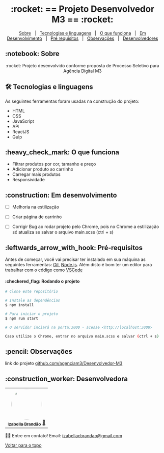 <h1 align="center" id="top">:rocket: == Projeto Desenvolvedor M3 == :rocket:</h1>


<p align="center">
  <a href="#sobre">Sobre</a> &#xa0; | &#xa0; 
  <a href="#tecnologias">Tecnologias e linguagens</a> &#xa0; | &#xa0; 
  <a href="#funciona">O que funciona</a> &#xa0; | &#xa0;
  <a href="#pendente">Em Desenvolvimento</a> &#xa0; | &#xa0;
  <a href="#requisitos">Pré requisitos</a> &#xa0; | &#xa0;
  <a href="#observacoes">Observações</a> &#xa0; | &#xa0;
  <a href="#desenvolvedores">Desenvolvedores</a>
</p>

<h2 id="sobre">:notebook: Sobre </h2>

<p align="center">:rocket: Projeto desenvolvido conforme proposta de Processo Seletivo para Agência Digital M3 </p>

<h2 id="tecnologias"> 🛠 Tecnologias e linguagens </h2>

As seguintes ferramentas foram usadas na construção do projeto:

* HTML
* CSS
* JavaScript
* API
* ReactJS
* Gulp


<h2 id="funciona">:heavy_check_mark: O que funciona</h2>

* Filtrar produtos por cor, tamanho e preço
* Adicionar produto ao carrinho
* Carregar mais produtos
* Responsividade

 
<h2 id="pendente">:construction: Em desenvolvimento</h2>

- [ ] Melhoria na estilização
- [ ] Criar página de carrinho
- [ ] Corrigir Bug ao rodar projeto pelo Chrome, pois no Chrome a estilização só atualiza se salvar o arquivo main.scss (ctrl + s)


<h2 id="requisitos">:leftwards_arrow_with_hook: Pré-requisitos</h2>

Antes de começar, você vai precisar ter instalado em sua máquina as seguintes ferramentas:
[Git](https://git-scm.com), [Node.js](https://nodejs.org/en/). 
Além disto é bom ter um editor para trabalhar com o código como [VSCode](https://code.visualstudio.com/)

<h4>:checkered_flag: Rodando o projeto </h4>

```bash
# Clone este repositório

# Instale as dependências
$ npm install

# Para iniciar o projeto
$ npm run start

# O servidor inciará na porta:3000 - acesse <http://localhost:3000>

Caso utilize o Chrome, entrar no arquivo main.scss e salvar (ctrl + s)

```

<h2 id="observacoes">:pencil: Observações</h2>

link do projeto [github.com/agenciam3/Desenvolvedor-M3](https://github.com/agenciam3/Desenvolvedor-M3)


<h2 id="desenvolvedores">:construction_worker: Desenvolvedora</h2>

<table> 
<tr>
 
 <td align="center"><a href="https://github.com/bellacbs"><img style="border-radius: 50%" src="https://avatars.githubusercontent.com/u/35279793?v=4" width="100px" alt=""/>
 <br />
 <sub><b>Izabella Brandão</b></sub></a> <a href="https://github.com/bellacbs">🚀</a></td>

</tr>
</table>

👋🏽 Entre em contato!
Email: izabellacbrandao@gmail.com

<a href="#top">Voltar para o topo</a>

